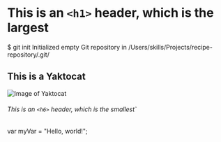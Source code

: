 # This is an `<h1>` header, which is the largest
$ git init
Initialized empty Git repository in /Users/skills/Projects/recipe-repository/.git/
## This is a Yaktocat
![Image of Yaktocat](https://octodex.github.com/images/yaktocat.png)
###### This is an `<h6>` header, which is the smallest`
var myVar = "Hello, world!";
